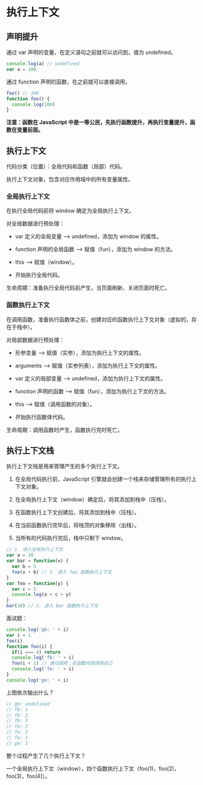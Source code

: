 # 执行上下文

## 声明提升

通过 var 声明的变量，在定义语句之前就可以访问到，值为 undefined。

```js
console.log(a) // undefined
var a = 100
```

通过 function 声明的函数，在之前就可以直接调用。

```js
foo() // 100
function foo() {
  console.log(100)
}
```

**注意：函数在 JavaScript 中是一等公民，先执行函数提升，再执行变量提升，函数在变量前面。**

## 执行上下文

代码分类（位置）：全局代码和函数（局部）代码。

执行上下文对象，包含对应作用域中的所有变量属性。

### 全局执行上下文

在执行全局代码前将 window 确定为全局执行上下文。

对全局数据进行预处理：

- var 定义的全局变量 --> undefined，添加为 window 的属性。

- function 声明的全局函数 --> 赋值（fun），添加为 window 的方法。

- this --> 赋值（window）。

- 开始执行全局代码。

生命周期：准备执行全局代码前产生，当页面刷新、关闭页面时死亡。

### 函数执行上下文

在调用函数，准备执行函数体之前，创建对应的函数执行上下文对象（虚拟的，存在于栈中）。

对局部数据进行预处理：

- 形参变量 --> 赋值（实参），添加为执行上下文的属性。

- arguments --> 赋值（实参列表），添加为执行上下文的属性。

- var 定义的局部变量 --> undefined，添加为执行上下文的属性。

- function 声明的函数 --> 赋值（fun），添加为执行上下文的方法。

- this --> 赋值（调用函数的对象）。

- 开始执行函数体代码。

生命周期：调用函数时产生，函数执行完时死亡。

## 执行上下文栈

执行上下文栈是用来管理产生的多个执行上下文。

1. 在全局代码执行前，JavaScript 引擎就会创建一个栈来存储管理所有的执行上下文对象。

2. 在全局执行上下文（window）确定后，将其添加到栈中（压栈）。

3. 在函数执行上下文创建后，将其添加到栈中（压栈）。

4. 在当前函数执行完毕后，将栈顶的对象移除（出栈）。

5. 当所有的代码执行完后，栈中只剩下 window。

```js
// 1. 进入全局执行上下文
var a = 10
var bar = function(x) {
  var b = 5
  foo(x + b) // 3. 进入 foo 函数执行上下文
}
var foo = function(y) {
  var c = 5
  console.log(a + c + y)
}
bar(10) // 2. 进入 bar 函数执行上下文
```

面试题：

```js
console.log('gb: ' + i)
var i = 1
foo(i)
function foo(i) {
  if(i === 4) return
  console.log('fb: ' + i)
  foo(i + 1) // 递归调用：在函数内部调用自己
  console.log('fe: ' + i)
}
console.log('ge: ' + i)
```

上图依次输出什么？

```js
// gb: undefined
// fb: 1
// fb: 2
// fb: 3
// fe: 3
// fe: 2
// fe: 1
// ge: 1
```

整个过程产生了几个执行上下文？

一个全局执行上下文（window），四个函数执行上下文（foo(1)，foo(2)，foo(3)，foo(4)）。

